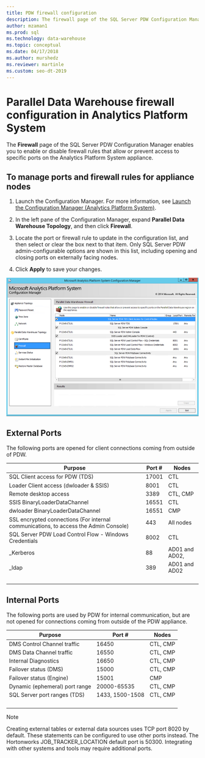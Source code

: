 ```yaml
---
title: PDW firewall configuration
description: The firewall page of the SQL Server PDW Configuration Manager enables you to enable or disable firewall rules that allow or prevent access to specific ports on the Analytics Platform System appliance.  
author: mzaman1 
ms.prod: sql
ms.technology: data-warehouse
ms.topic: conceptual
ms.date: 04/17/2018
ms.author: murshedz
ms.reviewer: martinle
ms.custom: seo-dt-2019
---
```

# Parallel Data Warehouse firewall configuration in Analytics Platform System

The **Firewall** page of the SQL Server PDW Configuration Manager enables you to enable or disable firewall rules that allow or prevent access to specific ports on the Analytics Platform System appliance.  
  
## To manage ports and firewall rules for appliance nodes  
  
1.  Launch the Configuration Manager. For more information, see [Launch the Configuration Manager &#40;Analytics Platform System&#41;](launch-the-configuration-manager.md).  
  
2.  In the left pane of the Configuration Manager, expand **Parallel Data Warehouse Topology**, and then click **Firewall**.  
  
3.  Locate the port or firewall rule to update in the configuration list, and then select or clear the box next to that item. Only SQL Server PDW admin-configurable options are shown in this list, including opening and closing ports on externally facing nodes.  
  
4.  Click **Apply** to save your changes.  
  
![DWConfig Appliance PDW Firewall](./media/pdw-firewall-configuration/SQL_Server_PDW_DWConfig_ApplPDWFirewall.png "SQL_Server_PDW_DWConfig_ApplPDWFirewall")  
  
## External Ports  
The following ports are opened for client connections coming from outside of PDW.  
  
|Purpose|Port #|Nodes|  
|-----------|-----------|---------|  
|SQL Client access for PDW (TDS)|17001|CTL|  
|Loader Client access (dwloader & SSIS)|8001|CTL|  
|Remote desktop access|3389|CTL, CMP|  
|SSIS BinaryLoaderDataChannel|16551|CTL|  
|dwloader BinaryLoaderDataChannel|16551|CMP|  
|SSL encrypted connections (For internal communications, to access the Admin Console)|443|All nodes|  
|SQL Server PDW Load Control Flow - Windows Credentials|8002|CTL|  
|_Kerberos|88|AD01 and AD02,|  
|_ldap|389|AD01 and AD02|  
| &nbsp; | &nbsp; | &nbsp; |
  
## Internal Ports  
The following ports are used by PDW for internal communication, but are not opened for connections coming from outside of the PDW appliance.  
  
|Purpose|Port #|Nodes|  
|-----------|-----------|---------|  
|DMS Control Channel traffic|16450|CTL, CMP|  
|DMS Data Channel traffic|16550|CTL, CMP|  
|Internal Diagnostics|16650|CTL, CMP|  
|Failover status (DMS)|15000|CTL, CMP|  
|Failover status (Engine)|15001|CMP|  
|Dynamic (ephemeral) port range|20000-65535|CTL, CMP|  
|SQL Server port ranges (TDS)|1433, 1500-1508|CTL, CMP|  
| &nbsp; | &nbsp; | &nbsp; |
  
> [!NOTE]  
> Creating external tables or external data sources uses TCP port 8020 by default. These statements can be configured to use other ports instead. The Hortonworks JOB_TRACKER_LOCATION default port is 50300. Integrating with other systems and tools may require additional ports.  
  
<!-- MISSING LINKS ## See Also  
[HDInsight Firewall Configuration &#40;Analytics Platform System&#41;](hdinsight-firewall-configuration.md)
-->
  
